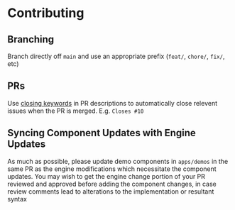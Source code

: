 # Contributing

## Branching

Branch directly off `main` and use an appropriate prefix (`feat/`, `chore/`, `fix/`, etc)

## PRs

Use [closing keywords](https://docs.github.com/en/issues/tracking-your-work-with-issues/linking-a-pull-request-to-an-issue#linking-a-pull-request-to-an-issue-using-a-keyword) in PR descriptions to automatically close relevent issues when the PR is merged. E.g. `Closes #10`

## Syncing Component Updates with Engine Updates

As much as possible, please update demo components in `apps/demos` in the same PR as the engine modifications which necessitate the component updates. You may wish to get the engine change portion of your PR reviewed and approved before adding the component changes, in case review comments lead to alterations to the implementation or resultant syntax
